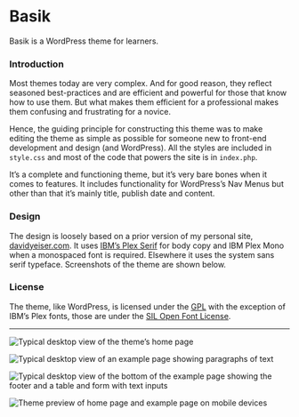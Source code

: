 # Basik

Basik is a WordPress theme for learners.

### Introduction

Most themes today are very complex. And for good reason, they reflect seasoned best-practices and are efficient and powerful for those that know how to use them. But what makes them efficient for a professional makes them confusing and frustrating for a novice.

Hence, the guiding principle for constructing this theme was to make editing the theme as simple as possible for someone new to front-end development and design (and WordPress). All the styles are included in `style.css` and most of the code that powers the site is in `index.php`.

It’s a complete and functioning theme, but it’s very bare bones when it comes to features. It includes functionality for WordPress’s Nav Menus but other than that it’s mainly title, publish date and content.

### Design

The design is loosely based on a prior version of my personal site, [davidyeiser.com](https://davidyeiser.com/). It uses [IBM’s Plex Serif](https://github.com/ibm/type) for body copy and IBM Plex Mono when a monospaced font is required. Elsewhere it uses the system sans serif typeface. Screenshots of the theme are shown below.

### License

The theme, like WordPress, is licensed under the [GPL](http://www.gnu.org/licenses/gpl-2.0.html) with the exception of IBM’s Plex fonts, those are under the [SIL Open Font License](http://scripts.sil.org/cms/scripts/page.php?site_id=nrsi&id=OFL).

---

![Typical desktop view of the theme’s home page](https://davidyeiser.com/static/images/github/basik-screenshot-desktop-home.png)

![Typical desktop view of an example page showing paragraphs of text](https://davidyeiser.com/static/images/github/basik-screenshot-desktop-page-content.png)

![Typical desktop view of the bottom of the example page showing the footer and a table and form with text inputs](https://davidyeiser.com/static/images/github/basik-screenshot-desktop-page-content-bottom.png)

![Theme preview of home page and example page on mobile devices](https://davidyeiser.com/static/images/github/basik-mobile-device-preview.jpg)
